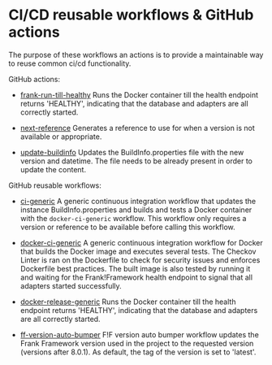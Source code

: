 # CI/CD reusable workflows & GitHub actions

The purpose of these workflows an actions is to provide a maintainable way to reuse common ci/cd functionality.

GitHub actions:
- [frank-run-till-healthy](./frank-run-till-healthy/README.md)
    Runs the Docker container till the health endpoint returns 'HEALTHY', indicating that the database and adapters are all correctly started.

- [next-reference](./next-reference/README.md)
    Generates a reference to use for when a version is not available or appropriate.

- [update-buildinfo](./update-buildinfo/README.md)
    Updates the BuildInfo.properties file with the new version and datetime. The file needs to be already present in order to update the content.

GitHub reusable workflows:
- [ci-generic](./.github/workflows/ci-generic.md)
    A generic continuous integration workflow that updates the instance BuildInfo.properties and builds and tests a Docker container with the `docker-ci-generic` workflow. This workflow only requires a version or reference to be available before calling this workflow.

- [docker-ci-generic](./.github/workflows/docker-ci-generic.md)
    A generic continuous integration workflow for Docker that builds the Docker image and executes several tests. The Checkov Linter is ran on the Dockerfile to check for security issues and enforces Dockerfile best practices. The built image is also tested by running it and waiting for the Frank!Framework health endpoint to signal that all adapters started successfully.

- [docker-release-generic](./.github/workflows/docker-release-generic.md)
    Runs the Docker container till the health endpoint returns 'HEALTHY', indicating that the database and adapters are all correctly started.

- [ff-version-auto-bumper](./.github/workflows/ff-version-auto-bumper.md)
    F!F version auto bumper workflow updates the Frank Framework version used in the project to the requested version (versions after 8.0.1). As default, the tag of the version is set to 'latest'.
